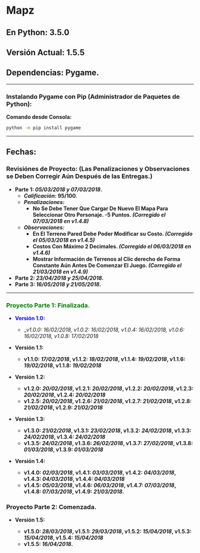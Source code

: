 # Mapz

## En Python: 3.5.0
## Versión Actual: 1.5.5
## Dependencias: Pygame.

- - -

### Instalando Pygame con Pip (Administrador de Paquetes de Python):

__Comando desde Consola:__

```bat
python -m pip install pygame
```
- - -

## Fechas:

### Revisiónes de Proyecto: (Las Penalizaciones y Observaciones se Deben Corregir Aún Después de las Entregas.)
 
* __Parte 1: _05/03/2018 y 07/03/2018_.__
  * ___Calificación:_ 95/100.__
  * ___Penalizaciones:___
    * __No Se Debe Tener Que Cargar De Nuevo El Mapa Para Seleccionar Otro Personaje. -5 Puntos. _(Corregido el 07/03/2018 en v1.4.8)___
  * ___Observaciones:___
    * __En El Terreno Pared Debe Poder Modificar su Costo. _(Corregido el 05/03/2018 en v1.4.5)___
    * __Costos Con Máximo 2 Decimales. _(Corregido el 06/03/2018 en v1.4.6)___
    * __Mostrar Información de Terrenos al Clic derecho de Forma Constante Aún Antes De Comenzar El Juego. _(Corregido el 21/03/2018 en v1.4.9)___
* __Parte 2: _23/04/2018 y 25/04/2018_.__
* __Parte 3: _16/05/2018 y 21/05/2018_.__

- - -

### <span style="color:green;">Proyecto Parte 1: Finalizada.</span>
 * <span style="color:blue;">__Versión 1.0:__</span>
   * __v1.0.0: _16/02/2018_, v1.0.2: _16/02/2018_, v1.0.4: _16/02/2018_, v1.0.6: _16/02/2018_, v1.0.8: _17/02/2018__

 * __Versión 1.1:__
   * __v1.1.0: _17/02/2018_, v1.1.2: _18/02/2018_, v1.1.4: _19/02/2018_, v1.1.6: _19/02/2018_, v1.1.8: _19/02/2018___
   
 * __Versión 1.2:__
   * __v1.2.0: _20/02/2018_, v1.2.1: _20/02/2018_, v1.2.2: _20/02/2018_, v1.2.3: _20/02/2018_, v1.2.4: _20/02/2018___
   * __v1.2.5: _20/02/2018_, v1.2.6: _21/02/2018_, v1.2.7: _21/02/2018_, v1.2.8: _21/02/2018_, v1.2.9: _21/02/2018___
   
 * __Versión 1.3:__
   * __v1.3.0: _21/02/2018_, v1.3.1: _23/02/2018_, v1.3.2: _24/02/2018_, v1.3.3: _24/02/2018_, v1.3.4: _24/02/2018___
   * __v1.3.5: _24/02/2018_, v1.3.6: _26/02/2018_, v1.3.7: _27/02/2018_, v1.3.8: _01/03/2018_, v1.3.9: _01/03/2018___
   
 * __Versión 1.4:__
   * __v1.4.0: _02/03/2018_, v1.4.1: _03/03/2018_, v1.4.2: _04/03/2018_, v1.4.3: _04/03/2018_, v1.4.4: _04/03/2018___
   * __v1.4.5: _05/03/2018_, v1.4.6: _06/03/2018_, v1.4.7: _07/03/2018_, v1.4.8: _07/03/2018_, v1.4.9: _21/03/2018_.__

### Proyecto Parte 2: Comenzada.

 * __Versión 1.5:__
   
   * __v1.5.0: _28/03/2018_, v1.5.1: _29/03/2018_, v1.5.2: _15/04/2018_, v1.5.3: _15/04/2018_, v1.5.4: _15/04/2018___
   * __v1.5.5: _16/04/2018_.__
   
